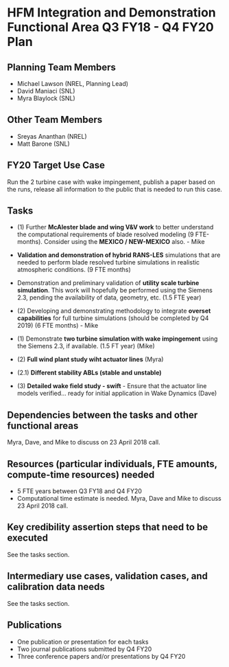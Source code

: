 # HFM Integration and Demonstration Functional Area Q3 FY18 - Q4 FY20 Plan
## Planning Team Members
* Michael Lawson (NREL, Planning  Lead)
* David Maniaci (SNL)
* Myra Blaylock (SNL)

## Other Team Members
* Sreyas Ananthan (NREL)
* Matt Barone (SNL)

## FY20 Target Use Case
Run the 2 turbine case with wake impingement, publish a paper based on the runs, release all information to the public that is needed to run this case.

## Tasks
* (1) Further **McAlester blade and wing V&V work** to better understand the computational requirements of blade resolved modeling (9 FTE-months). Consider using the **MEXICO / NEW-MEXICO** also.  - Mike
* **Validation and demonstration of hybrid RANS-LES** simulations that are needed to perform blade resolved turbine simulations in realistic atmospheric conditions. (9 FTE months)
* Demonstration and preliminary validation of **utility scale turbine simulation**. This work will hopefully be performed using the Siemens 2.3, pending the availability of data, geometry, etc. (1.5 FTE year)
* (2) Developing and demonstrating methodology to integrate **overset capabilities** for full turbine simulations (should be completed by Q4 2019) (6 FTE months) - Mike



* (1) Demonstrate **two turbine simulation with wake impingement** using the Siemens 2.3, if available. (1.5 FT year) (Mike)
* (2) **Full wind plant study wiht actuator lines** (Myra)
* (2.1) **Different stability ABLs (stable and unstable)** 
* (3) **Detailed wake field study - swift** - Ensure that the actuator line models verified... ready for initial application in Wake Dynamics (Dave)


## Dependencies between the tasks and other functional areas
Myra, Dave, and Mike to discuss on 23 April 2018 call.

## Resources (particular individuals, FTE amounts, compute-time resources) needed
* 5 FTE years between Q3 FY18 and Q4 FY20
* Computational time estimate is needed. Myra, Dave and Mike to discuss 23 April 2018 call. 

## Key credibility assertion steps that need to be executed
See the tasks section.

## Intermediary use cases, validation cases, and calibration data needs
See the tasks section.

## Publications
* One publication or presentation for each tasks
* Two journal publications submitted by Q4 FY20
* Three conference papers and/or presentations by Q4 FY20
